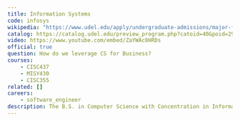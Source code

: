 ```yaml
---
title: Information Systems
code: infosys
wikipedia: "https://www.udel.edu/apply/undergraduate-admissions/major-finder/information-systems/"
catalog: https://catalog.udel.edu/preview_program.php?catoid=40&poid=29401
video: https://www.youtube.com/embed/ZaYWAc8HRDs
official: true
question: How do we leverage CS for Business?
courses:
    - CISC437
    - MISY430
    - CISC355
related: []
careers:
    - software_engineer
description: The B.S. in Computer Science with Concentration in Information Systems provides a broad background in core computer science topics, supplemented by advanced courses in business, accounting, and management. The program will serve students who are interested in computer science in the business world by preparing them for a career in information systems, as well as furnishing a substantial background in computer science.  Students from this program will be exceptionally well-prepared to pursue an MBA, graduate studies in computer science, or to work in any field combining computer science and business management.
---
```

